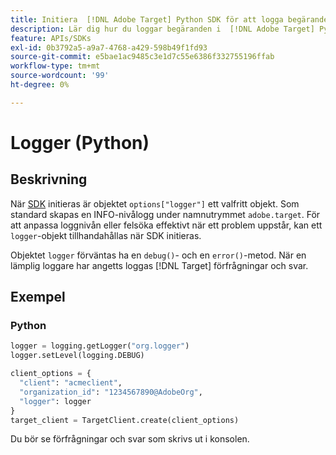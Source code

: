 ```yaml
---
title: Initiera  [!DNL Adobe Target] Python SDK för att logga begäranden
description: Lär dig hur du loggar begäranden i  [!DNL Adobe Target] Python SDK.
feature: APIs/SDKs
exl-id: 0b3792a5-a9a7-4768-a429-598b49f1fd93
source-git-commit: e5bae1ac9485c3e1d7c55e6386f332755196ffab
workflow-type: tm+mt
source-wordcount: '99'
ht-degree: 0%

---
```


# Logger (Python)

## Beskrivning

När [SDK](initialize-sdk.md) initieras är objektet `options["logger"]` ett valfritt objekt. Som standard skapas en INFO-nivålogg under namnutrymmet `adobe.target`. För att anpassa loggnivån eller felsöka effektivt när ett problem uppstår, kan ett `logger`-objekt tillhandahållas när SDK initieras.

Objektet `logger` förväntas ha en `debug()`- och en `error()`-metod. När en lämplig loggare har angetts loggas [!DNL Target] förfrågningar och svar.

## Exempel

### Python

```python {line-numbers="true"}
logger = logging.getLogger("org.logger")
logger.setLevel(logging.DEBUG)

client_options = {
  "client": "acmeclient",
  "organization_id": "1234567890@AdobeOrg",
  "logger": logger
}
target_client = TargetClient.create(client_options)
```

Du bör se förfrågningar och svar som skrivs ut i konsolen.

